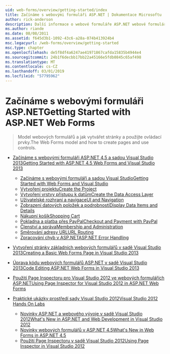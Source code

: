 ```yaml
---
uid: web-forms/overview/getting-started/index
title: Začínáme s webovými formuláři ASP.NET | Dokumentace Microsoftu
author: rick-anderson
description: Další informace o webové formuláře ASP.NET webové formuláře ASP.NET umožňuje sestavení dynamické weby s využitím známý model přetažení myší, založené na událostech. Návrhová plocha a hund...
ms.author: riande
ms.date: 08/08/2011
ms.assetid: f645d3b1-1092-43c6-a28a-074b413924b4
msc.legacyurl: /web-forms/overview/getting-started
msc.type: chapter
ms.openlocfilehash: de5f8df4a6247ae41971867cafda15835b4944e4
ms.sourcegitcommit: 24b1f6decbb17bb22a45166e5fdb0845c65af498
ms.translationtype: MT
ms.contentlocale: cs-CZ
ms.lasthandoff: 03/01/2019
ms.locfileid: "57795962"
---
```

<a name="getting-started-with-aspnet-web-forms"></a><span data-ttu-id="f557e-104">Začínáme s webovými formuláři ASP.NET</span><span class="sxs-lookup"><span data-stu-id="f557e-104">Getting Started with ASP.NET Web Forms</span></span>
====================
> <span data-ttu-id="f557e-105">Model webových formulářů a jak vytvářet stránky a použijte ovládací prvky.</span><span class="sxs-lookup"><span data-stu-id="f557e-105">The Web Forms model and how to create pages and use controls.</span></span>


- [<span data-ttu-id="f557e-106">Začínáme s webovými formuláři ASP.NET 4.5 a sadou Visual Studio 2013</span><span class="sxs-lookup"><span data-stu-id="f557e-106">Getting Started with ASP.NET 4.5 Web Forms and Visual Studio 2013</span></span>](getting-started-with-aspnet-45-web-forms/index.md)

    - [<span data-ttu-id="f557e-107">Začínáme s webovými formuláři a sadou Visual Studio</span><span class="sxs-lookup"><span data-stu-id="f557e-107">Getting Started with Web Forms and Visual Studio</span></span>](getting-started-with-aspnet-45-web-forms/introduction-and-overview.md)
    - [<span data-ttu-id="f557e-108">Vytvoření projektu</span><span class="sxs-lookup"><span data-stu-id="f557e-108">Create the Project</span></span>](getting-started-with-aspnet-45-web-forms/create-the-project.md)
    - [<span data-ttu-id="f557e-109">Vytvoření vrstvy přístupu k datům</span><span class="sxs-lookup"><span data-stu-id="f557e-109">Create the Data Access Layer</span></span>](getting-started-with-aspnet-45-web-forms/create_the_data_access_layer.md)
    - [<span data-ttu-id="f557e-110">Uživatelské rozhraní a navigace</span><span class="sxs-lookup"><span data-stu-id="f557e-110">UI and Navigation</span></span>](getting-started-with-aspnet-45-web-forms/ui_and_navigation.md)
    - [<span data-ttu-id="f557e-111">Zobrazení datových položek a podrobností</span><span class="sxs-lookup"><span data-stu-id="f557e-111">Display Data Items and Details</span></span>](getting-started-with-aspnet-45-web-forms/display_data_items_and_details.md)
    - [<span data-ttu-id="f557e-112">Nákupní košík</span><span class="sxs-lookup"><span data-stu-id="f557e-112">Shopping Cart</span></span>](getting-started-with-aspnet-45-web-forms/shopping-cart.md)
    - [<span data-ttu-id="f557e-113">Pokladna a platba přes PayPal</span><span class="sxs-lookup"><span data-stu-id="f557e-113">Checkout and Payment with PayPal</span></span>](getting-started-with-aspnet-45-web-forms/checkout-and-payment-with-paypal.md)
    - [<span data-ttu-id="f557e-114">Členství a správa</span><span class="sxs-lookup"><span data-stu-id="f557e-114">Membership and Administration</span></span>](getting-started-with-aspnet-45-web-forms/membership-and-administration.md)
    - [<span data-ttu-id="f557e-115">Směrování adresy URL</span><span class="sxs-lookup"><span data-stu-id="f557e-115">URL Routing</span></span>](getting-started-with-aspnet-45-web-forms/url-routing.md)
    - [<span data-ttu-id="f557e-116">Zpracování chyb v ASP.NET</span><span class="sxs-lookup"><span data-stu-id="f557e-116">ASP.NET Error Handling</span></span>](getting-started-with-aspnet-45-web-forms/aspnet-error-handling.md)
- [<span data-ttu-id="f557e-117">Vytvoření stránky základních webových formulářů v sadě Visual Studio 2013</span><span class="sxs-lookup"><span data-stu-id="f557e-117">Creating a Basic Web Forms Page in Visual Studio 2013</span></span>](creating-a-basic-web-forms-page.md)
- [<span data-ttu-id="f557e-118">Úprava kódu webových formulářů ASP.NET v sadě Visual Studio 2013</span><span class="sxs-lookup"><span data-stu-id="f557e-118">Code Editing ASP.NET Web Forms in Visual Studio 2013</span></span>](code-editing-in-web-forms-pages.md)
- [<span data-ttu-id="f557e-119">Použití Page Inspectoru pro Visual Studio 2012 ve webových formulářích ASP.NET</span><span class="sxs-lookup"><span data-stu-id="f557e-119">Using Page Inspector for Visual Studio 2012 in ASP.NET Web Forms</span></span>](using-page-inspector-in-a-visual-studio-11-beta-web-forms-project.md)
- [<span data-ttu-id="f557e-120">Praktické ukázky prostředí sady Visual Studio 2012</span><span class="sxs-lookup"><span data-stu-id="f557e-120">Visual Studio 2012 Hands On Labs</span></span>](hands-on-labs/index.md)

    - [<span data-ttu-id="f557e-121">Novinky ASP.NET a webového vývoje v sadě Visual Studio 2012</span><span class="sxs-lookup"><span data-stu-id="f557e-121">What's New in ASP.NET and Web Development in Visual Studio 2012</span></span>](hands-on-labs/whats-new-in-aspnet-and-web-development-in-visual-studio-2012.md)
    - [<span data-ttu-id="f557e-122">Novinky webových formulářů v ASP.NET 4.5</span><span class="sxs-lookup"><span data-stu-id="f557e-122">What's New in Web Forms in ASP.NET 4.5</span></span>](hands-on-labs/whats-new-in-web-forms-in-aspnet-45.md)
    - [<span data-ttu-id="f557e-123">Použití Page Inspectoru v sadě Visual Studio 2012</span><span class="sxs-lookup"><span data-stu-id="f557e-123">Using Page Inspector in Visual Studio 2012</span></span>](hands-on-labs/using-page-inspector-in-visual-studio-2012.md)

